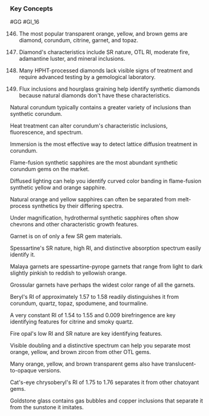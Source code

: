 ### Key Concepts
#GG #GI_16

146. The most popular transparent orange, yellow, and brown gems are diamond, corundum, citrine, garnet, and topaz.

149. Diamond's characteristics include SR nature, OTL RI, moderate fire, adamantine luster, and mineral inclusions.

153. Many HPHT-processed diamonds lack visible signs of treatment and require advanced testing by a gemological laboratory.

153. Flux inclusions and hourglass graining help identify synthetic diamonds because natural diamonds don't have these characteristics.

Natural corundum typically contains a greater variety of inclusions than synthetic corundum.

Heat treatment can alter corundum's characteristic inclusions, fluorescence, and spectrum.

Immersion is the most effective way to detect lattice diffusion treatment in corundum.

Flame-fusion synthetic sapphires are the most abundant synthetic corundum gems on the market.

Diffused lighting can help you identify curved color banding in flame-fusion synthetic yellow and orange sapphire.

Natural orange and yellow sapphires can often be separated from melt-process synthetics by their differing spectra.

Under magnification, hydrothermal synthetic sapphires often show chevrons and other characteristic growth features.

Garnet is on of only a few SR gem materials.

Spessartine's SR nature, high RI, and distinctive absorption spectrum easily identify it.

Malaya garnets are spessartine-pyrope garnets that range from light to dark slightly pinkish to reddish to yellowish orange.

Grossular garnets have perhaps the widest color range of all the garnets.

Beryl's RI of approximately 1.57 to 1.58 readily distinguishes it from corundum, quartz, topaz, spodumene, and tourmaline.

A very constant RI of 1.54 to 1.55 and 0.009 birefringence are key identifying features for citrine and smoky quartz.

Fire opal's low RI and SR nature are key identifying features.

Visible doubling and a distinctive spectrum can help you separate most orange, yellow, and brown zircon from other OTL gems.

Many orange, yellow, and brown transparent gems also have translucent-to-opaque versions.

Cat's-eye chrysoberyl's RI of 1.75 to 1.76 separates it from other chatoyant gems.

Goldstone glass contains gas bubbles and copper inclusions that separate it from the sunstone it imitates.